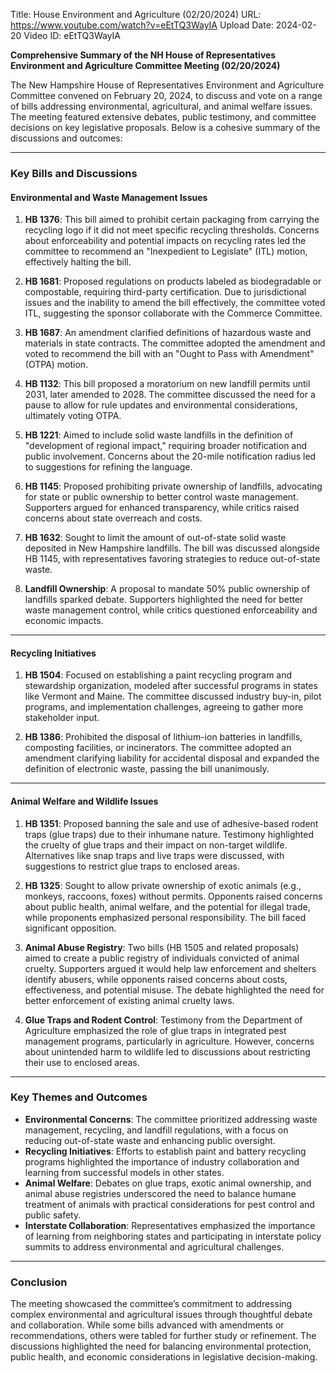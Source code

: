 Title: House Environment and Agriculture (02/20/2024)
URL: https://www.youtube.com/watch?v=eEtTQ3WayIA
Upload Date: 2024-02-20
Video ID: eEtTQ3WayIA

**Comprehensive Summary of the NH House of Representatives Environment and Agriculture Committee Meeting (02/20/2024)**

The New Hampshire House of Representatives Environment and Agriculture Committee convened on February 20, 2024, to discuss and vote on a range of bills addressing environmental, agricultural, and animal welfare issues. The meeting featured extensive debates, public testimony, and committee decisions on key legislative proposals. Below is a cohesive summary of the discussions and outcomes:

---

### **Key Bills and Discussions**

#### **Environmental and Waste Management Issues**
1. **HB 1376**: This bill aimed to prohibit certain packaging from carrying the recycling logo if it did not meet specific recycling thresholds. Concerns about enforceability and potential impacts on recycling rates led the committee to recommend an "Inexpedient to Legislate" (ITL) motion, effectively halting the bill.

2. **HB 1681**: Proposed regulations on products labeled as biodegradable or compostable, requiring third-party certification. Due to jurisdictional issues and the inability to amend the bill effectively, the committee voted ITL, suggesting the sponsor collaborate with the Commerce Committee.

3. **HB 1687**: An amendment clarified definitions of hazardous waste and materials in state contracts. The committee adopted the amendment and voted to recommend the bill with an "Ought to Pass with Amendment" (OTPA) motion.

4. **HB 1132**: This bill proposed a moratorium on new landfill permits until 2031, later amended to 2028. The committee discussed the need for a pause to allow for rule updates and environmental considerations, ultimately voting OTPA.

5. **HB 1221**: Aimed to include solid waste landfills in the definition of "development of regional impact," requiring broader notification and public involvement. Concerns about the 20-mile notification radius led to suggestions for refining the language.

6. **HB 1145**: Proposed prohibiting private ownership of landfills, advocating for state or public ownership to better control waste management. Supporters argued for enhanced transparency, while critics raised concerns about state overreach and costs.

7. **HB 1632**: Sought to limit the amount of out-of-state solid waste deposited in New Hampshire landfills. The bill was discussed alongside HB 1145, with representatives favoring strategies to reduce out-of-state waste.

8. **Landfill Ownership**: A proposal to mandate 50% public ownership of landfills sparked debate. Supporters highlighted the need for better waste management control, while critics questioned enforceability and economic impacts.

---

#### **Recycling Initiatives**
1. **HB 1504**: Focused on establishing a paint recycling program and stewardship organization, modeled after successful programs in states like Vermont and Maine. The committee discussed industry buy-in, pilot programs, and implementation challenges, agreeing to gather more stakeholder input.

2. **HB 1386**: Prohibited the disposal of lithium-ion batteries in landfills, composting facilities, or incinerators. The committee adopted an amendment clarifying liability for accidental disposal and expanded the definition of electronic waste, passing the bill unanimously.

---

#### **Animal Welfare and Wildlife Issues**
1. **HB 1351**: Proposed banning the sale and use of adhesive-based rodent traps (glue traps) due to their inhumane nature. Testimony highlighted the cruelty of glue traps and their impact on non-target wildlife. Alternatives like snap traps and live traps were discussed, with suggestions to restrict glue traps to enclosed areas.

2. **HB 1325**: Sought to allow private ownership of exotic animals (e.g., monkeys, raccoons, foxes) without permits. Opponents raised concerns about public health, animal welfare, and the potential for illegal trade, while proponents emphasized personal responsibility. The bill faced significant opposition.

3. **Animal Abuse Registry**: Two bills (HB 1505 and related proposals) aimed to create a public registry of individuals convicted of animal cruelty. Supporters argued it would help law enforcement and shelters identify abusers, while opponents raised concerns about costs, effectiveness, and potential misuse. The debate highlighted the need for better enforcement of existing animal cruelty laws.

4. **Glue Traps and Rodent Control**: Testimony from the Department of Agriculture emphasized the role of glue traps in integrated pest management programs, particularly in agriculture. However, concerns about unintended harm to wildlife led to discussions about restricting their use to enclosed areas.

---

### **Key Themes and Outcomes**
- **Environmental Concerns**: The committee prioritized addressing waste management, recycling, and landfill regulations, with a focus on reducing out-of-state waste and enhancing public oversight.
- **Recycling Initiatives**: Efforts to establish paint and battery recycling programs highlighted the importance of industry collaboration and learning from successful models in other states.
- **Animal Welfare**: Debates on glue traps, exotic animal ownership, and animal abuse registries underscored the need to balance humane treatment of animals with practical considerations for pest control and public safety.
- **Interstate Collaboration**: Representatives emphasized the importance of learning from neighboring states and participating in interstate policy summits to address environmental and agricultural challenges.

---

### **Conclusion**
The meeting showcased the committee’s commitment to addressing complex environmental and agricultural issues through thoughtful debate and collaboration. While some bills advanced with amendments or recommendations, others were tabled for further study or refinement. The discussions highlighted the need for balancing environmental protection, public health, and economic considerations in legislative decision-making.